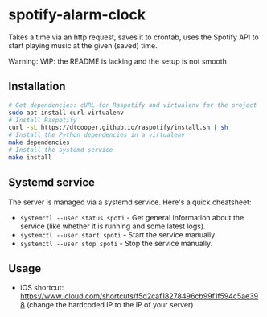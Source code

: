 # spotify-alarm-clock
Takes a time via an http request, saves it to crontab, uses the Spotify API to start playing music at the given (saved) time.

Warning: WIP: the README is lacking and the setup is not smooth

## Installation

```bash
# Get dependencies: cURL for Raspotify and virtualenv for the project
sudo apt install curl virtualenv
# Install Raspotify
curl -sL https://dtcooper.github.io/raspotify/install.sh | sh
# Install the Python dependencies in a virtualenv
make dependencies
# Install the systemd service
make install
```

## Systemd service

The server is managed via a systemd service. Here's a quick cheatsheet:

- `systemctl --user status spoti` - Get general information about the service (like whether it is running and some latest logs).
- `systemctl --user start spoti` - Start the service manually.
- `systemctl --user stop spoti` - Stop the service manually.

## Usage

- iOS shortcut: https://www.icloud.com/shortcuts/f5d2caf18278496cb99f1f594c5ae398 (change the hardcoded IP to the IP of your server)
